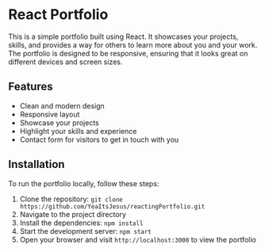 # React Portfolio

This is a simple portfolio built using React. It showcases your projects, skills, and provides a way for others to learn more about you and your work. The portfolio is designed to be responsive, ensuring that it looks great on different devices and screen sizes.

## Features

- Clean and modern design
- Responsive layout
- Showcase your projects
- Highlight your skills and experience
- Contact form for visitors to get in touch with you

## Installation

To run the portfolio locally, follow these steps:

1. Clone the repository: `git clone https://github.com/YeaItsJesus/reactingPortfolio.git`
2. Navigate to the project directory
3. Install the dependencies: `npm install`
4. Start the development server: `npm start`
5. Open your browser and visit `http://localhost:3000` to view the portfolio
